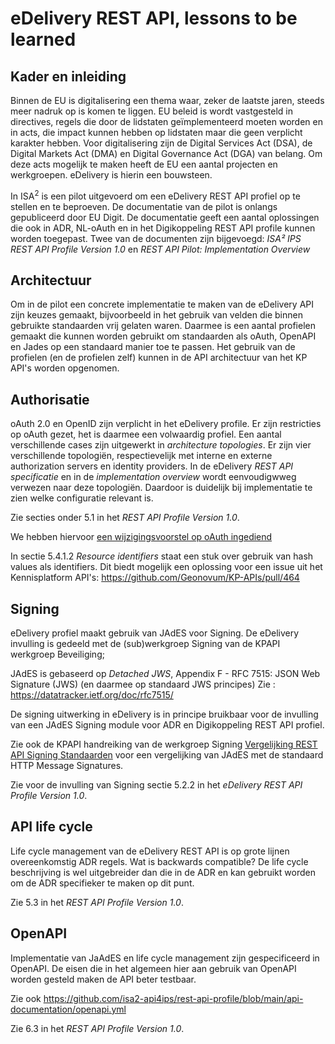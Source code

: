 # eDelivery REST API, lessons to be learned

## Kader en inleiding

Binnen de EU is digitalisering een thema waar, zeker de laatste jaren, steeds 
meer nadruk op is komen te liggen. EU beleid is wordt vastgesteld in directives, 
regels die door de lidstaten geïmplementeerd moeten worden en in acts, die 
impact kunnen hebben op lidstaten maar die geen verplicht karakter hebben. 
Voor digitalisering zijn de Digital Services Act (DSA), de Digital Markets Act (DMA) 
en Digital Governance Act (DGA) van belang. 
Om deze acts mogelijk te maken heeft de EU een aantal projecten en werkgroepen. 
eDelivery is hierin een bouwsteen. 

In ISA<sup>2</sup> is een pilot uitgevoerd om een eDelivery REST API profiel op te 
stellen en te beproeven. De documentatie van de pilot is onlangs gepubliceerd door EU Digit. 
De documentatie geeft een aantal oplossingen die ook in ADR, NL-oAuth en in het 
Digikoppeling REST API profile kunnen worden toegepast. Twee van de documenten zijn bijgevoegd: 
_ISA² IPS REST API Profile Version 1.0_ en _REST API Pilot: Implementation Overview_

## Architectuur
Om in de pilot een concrete implementatie te maken van de eDelivery API zijn keuzes 
gemaakt, bijvoorbeeld in het gebruik van velden die binnen gebruikte standaarden 
vrij gelaten waren. Daarmee is een aantal profielen gemaakt die kunnen worden 
gebruikt om standaarden als oAuth, OpenAPI en Jades op een standaard manier toe 
te passen. Het gebruik van de profielen (en de profielen zelf) kunnen in de 
API architectuur van het KP API's worden opgenomen.

## Authorisatie
oAuth 2.0 en OpenID zijn verplicht in het eDelivery profile. Er zijn restricties op 
oAuth gezet, het is daarmee een volwaardig profiel. Een aantal verschillende cases 
zijn uitgewerkt in  _architecture topologies_. Er zijn vier verschillende topologiën,
respectievelijk met interne  en externe authorization servers en identity providers. 
In de eDelivery _REST API specificatie_ en in de _implementation overview_ wordt 
eenvoudigwweg verwezen naar deze topologiën. Daardoor is duidelijk bij implementatie 
te zien welke configuratie relevant is.

Zie secties onder 5.1 in het _REST API Profile Version 1.0_.

We hebben hiervoor [een wijzigingsvoorstel op oAuth ingediend](https://github.com/Logius-standaarden/OAuth-NL-profiel/issues/27)

In sectie 5.4.1.2 _Resource identifiers_ staat een stuk over gebruik van hash values als
identifiers. Dit biedt mogelijk een oplossing voor een issue uit het Kennisplatform API's:
https://github.com/Geonovum/KP-APIs/pull/464 

## Signing
eDelivery profiel maakt gebruik van JAdES voor Signing. De eDelivery invulling is gedeeld met de (sub)werkgroep 
Signing van de KPAPI werkgroep Beveiliging;

JAdES is gebaseerd op _Detached JWS_,  Appendix F - RFC 7515: JSON Web Signature (JWS)  (en daarmee op standaard JWS principes)
Zie : https://datatracker.ietf.org/doc/rfc7515/

De signing uitwerking in eDelivery is in principe bruikbaar voor de invulling van een JAdES 
Signing module voor ADR en Digikoppeling REST API profiel.

Zie ook de KPAPI handreiking van de werkgroep Signing [Vergelijking REST API Signing Standaarden](https://geonovum.github.io/KP-APIs/publicaties/REST_API_Signing_Standaarden/) voor een vergelijking van JAdES  met de standaard HTTP Message Signatures.

Zie voor de invulling van Signing sectie 5.2.2 in het _eDelivery REST API Profile Version 1.0_.

## API life cycle
Life cycle management van de eDelivery REST API is op grote lijnen overeenkomstig 
ADR regels. Wat is backwards compatible? 
De life cycle beschrijving is wel uitgebreider dan die in de ADR en kan gebruikt
worden om de ADR specifieker te maken op dit punt.

Zie 5.3 in het _REST API Profile Version 1.0_.

## OpenAPI
Implementatie van JaAdES en life cycle management zijn gespecificeerd in OpenAPI. De eisen die in het algemeen hier aan gebruik van OpenAPI worden gesteld maken de API beter testbaar.

Zie ook https://github.com/isa2-api4ips/rest-api-profile/blob/main/api-documentation/openapi.yml

Zie 6.3 in het _REST API Profile Version 1.0_.
